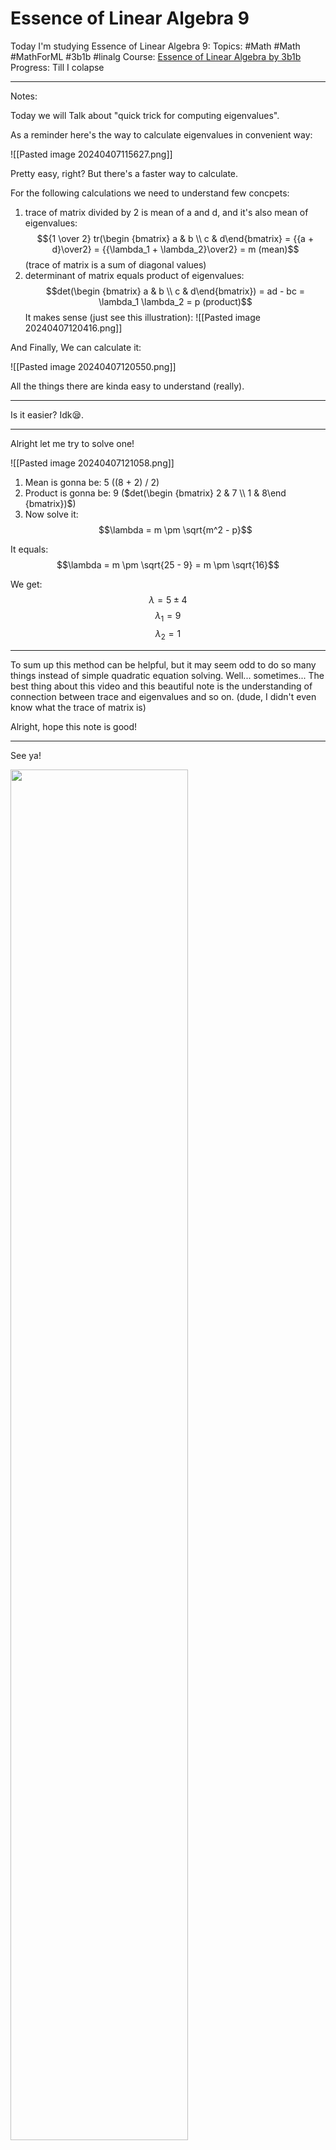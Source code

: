 # Essence of Linear Algebra 9
Today I'm studying Essence of Linear Algebra 9:
Topics: #Math #Math #MathForML #3b1b #linalg
Course:  [Essence of Linear Algebra by 3b1b](https://www.youtube.com/playlist?list=PLZHQObOWTQDPD3MizzM2xVFitgF8hE_ab)
Progress: Till I colapse
___
Notes:

Today we will Talk about "quick trick for computing eigenvalues".

As a reminder here's the way to calculate eigenvalues in convenient way:

![[Pasted image 20240407115627.png]]

Pretty easy, right?
But there's a faster way to calculate.

For the following calculations we need to understand few concpets:
1. trace of matrix divided by 2 is mean of a and d, and it's also mean of eigenvalues:
	$${1 \over 2} tr(\begin {bmatrix} a & b \\ c & d\end{bmatrix} = {{a + d}\over2} = {{\lambda_1 + \lambda_2}\over2} = m (mean)$$
(trace of matrix is a sum of diagonal values)
2. determinant of matrix equals product of eigenvalues:
	$$det(\begin {bmatrix} a & b \\ c & d\end{bmatrix}) = ad - bc = \lambda_1 \lambda_2 = p (product)$$
	It makes sense (just see this illustration):
		![[Pasted image 20240407120416.png]]


And Finally,
We can calculate it:

![[Pasted image 20240407120550.png]]

All the things there are kinda easy to understand (really).
___
Is it easier?
Idk😪.
___
Alright let me try to solve one!

![[Pasted image 20240407121058.png]]

1. Mean is gonna be: 5 ((8 + 2) / 2)
2. Product is gonna be: 9 ($det(\begin {bmatrix} 2 & 7 \\ 1 & 8\end {bmatrix})$)
3. Now solve it:
$$\lambda = m \pm \sqrt{m^2 - p}$$

It equals: 
$$\lambda = m \pm \sqrt{25 - 9} = m \pm \sqrt{16}$$


We get:
$$\lambda = 5 \pm 4$$
$$\lambda_1 = 9$$
$$\lambda_2 = 1$$
___
To sum up this method can be helpful, but it may seem odd to do so many things instead of simple quadratic equation solving. Well... sometimes...
The best thing about this video and this beautiful note is the understanding of connection between trace and eigenvalues and so on. (dude, I didn't even know what the trace of matrix is)

Alright, hope this note is good!
___
See ya!

<img src='https://habrastorage.org/r/w1560/webt/an/ua/vw/anuavwiv2xhtnyh2yjkcqw8gzcc.png' width=75%>


